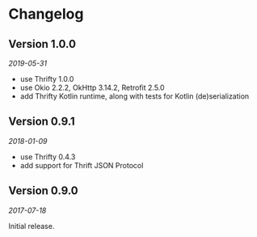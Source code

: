 Changelog
=========

## Version 1.0.0

_2019-05-31_

- use Thrifty 1.0.0
- use Okio 2.2.2, OkHttp 3.14.2, Retrofit 2.5.0
- add Thrifty Kotlin runtime, along with tests for Kotlin (de)serialization

## Version 0.9.1

_2018-01-09_

- use Thrifty 0.4.3
- add support for Thrift JSON Protocol

## Version 0.9.0

_2017-07-18_

Initial release.